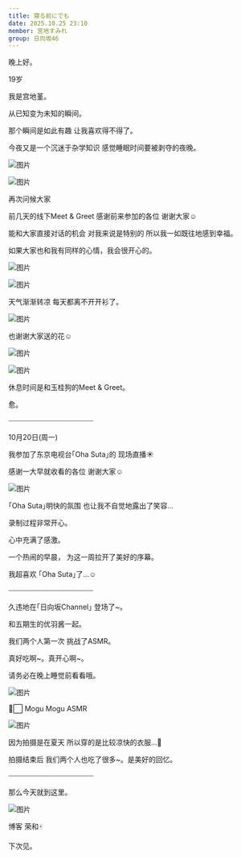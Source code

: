 ```yaml
---
title: 寝る前にでも
date: 2025.10.25 23:10
member: 宮地すみれ
group: 日向坂46
---
```


晚上好。





19岁

我是宫地堇。





从已知变为未知的瞬间。

那个瞬间是如此有趣
让我喜欢得不得了。

今夜又是一个沉迷于杂学知识
感觉睡眠时间要被剥夺的夜晚。





![图片](https://cdn.hinatazaka46.com/files/14/diary/official/member/moblog/202510/mobRJZtwg.jpg)

![图片](https://cdn.hinatazaka46.com/files/14/diary/official/member/moblog/202510/mobzy1Byx.jpg)





再次问候大家



前几天的线下Meet & Greet
感谢前来参加的各位
谢谢大家︎︎☺︎



能和大家直接对话的机会
对我来说是特别的
所以我一如既往地感到幸福。



如果大家也和我有同样的心情，我会很开心的。





![图片](https://cdn.hinatazaka46.com/files/14/diary/official/member/moblog/202510/mobLBOSpv.jpg)

![图片](https://cdn.hinatazaka46.com/files/14/diary/official/member/moblog/202510/mobPsXMZg.jpg)





天气渐渐转凉
每天都离不开开衫了。





![图片](https://cdn.hinatazaka46.com/files/14/diary/official/member/moblog/202510/mobCBCN9k.jpg)





也谢谢大家送的花︎☺︎





![图片](https://cdn.hinatazaka46.com/files/14/diary/official/member/moblog/202510/moboxWTar.jpg)

![图片](https://cdn.hinatazaka46.com/files/14/diary/official/member/moblog/202510/mobqyy1Zh.jpg)





休息时间是和玉桂狗的Meet & Greet︎︎。

愈。





┈┈┈┈┈┈┈┈┈┈┈┈┈┈┈┈┈┈┈┈





10月20日(周一)

我参加了东京电视台｢Oha Suta｣的
现场直播☀️

感谢一大早就收看的各位
谢谢大家‎︎☺︎





![图片](https://cdn.hinatazaka46.com/files/14/diary/official/member/moblog/202510/mobqqMCr5.jpg)





｢Oha Suta｣明快的氛围
也让我不自觉地露出了笑容︎...

录制过程非常开心。

心中充满了感激。



一个热闹的早晨，
为这一周拉开了美好的序幕。



我超喜欢
｢Oha Suta｣了︎...☺︎





┈┈┈┈┈┈┈┈┈┈┈┈┈┈┈┈┈┈┈┈





久违地在｢日向坂Channel｣
登场了~。

和五期生的优羽酱一起。



我们两个人第一次
挑战了ASMR。

真好吃啊~。真开心啊~。

请务必在晚上睡觉前看看哦。





![图片](https://cdn.hinatazaka46.com/files/14/diary/official/member/moblog/202510/mobBjalEF.jpg)

▸⃞
Mogu Mogu ASMR





![图片](https://cdn.hinatazaka46.com/files/14/diary/official/member/moblog/202510/mobQ4HGqV.jpg)





因为拍摄是在夏天
所以穿的是比较凉快的衣服...🎐

拍摄结束后
我们两个人也吃了很多~。是美好的回忆。





┈┈┈┈┈┈┈┈┈┈┈┈┈┈┈┈┈┈┈┈





那么今天就到这里。





![图片](https://cdn.hinatazaka46.com/files/14/diary/official/member/moblog/202510/mobMTXfZp.jpg)





博客 荣和🀄



下次见。